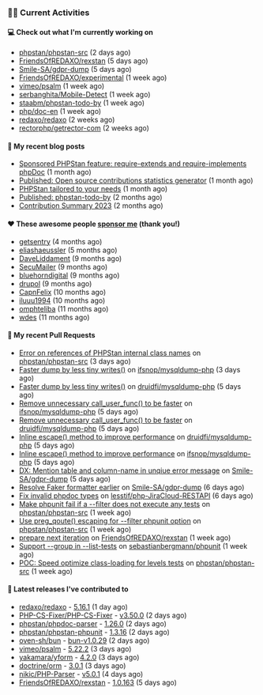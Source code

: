 ### 👨‍💻 Current Activities


#### 💻 Check out what I'm currently working on

- [phpstan/phpstan-src](https://github.com/phpstan/phpstan-src) (2 days ago)
- [FriendsOfREDAXO/rexstan](https://github.com/FriendsOfREDAXO/rexstan) (5 days ago)
- [Smile-SA/gdpr-dump](https://github.com/Smile-SA/gdpr-dump) (5 days ago)
- [FriendsOfREDAXO/experimental](https://github.com/FriendsOfREDAXO/experimental) (1 week ago)
- [vimeo/psalm](https://github.com/vimeo/psalm) (1 week ago)
- [serbanghita/Mobile-Detect](https://github.com/serbanghita/Mobile-Detect) (1 week ago)
- [staabm/phpstan-todo-by](https://github.com/staabm/phpstan-todo-by) (1 week ago)
- [php/doc-en](https://github.com/php/doc-en) (1 week ago)
- [redaxo/redaxo](https://github.com/redaxo/redaxo) (2 weeks ago)
- [rectorphp/getrector-com](https://github.com/rectorphp/getrector-com) (2 weeks ago)


#### 📜 My recent blog posts

- [Sponsored PHPStan feature: require-extends and require-implements phpDoc](https://staabm.github.io/2024/01/15/phpstan-require-extends-implements.html) (1 month ago)
- [Published: Open source contributions statistics generator](https://staabm.github.io/2024/01/10/oss-contribs-published.html) (1 month ago)
- [PHPStan tailored to your needs](https://staabm.github.io/2024/01/01/phpstan-customizing.html) (1 month ago)
- [Published: phpstan-todo-by](https://staabm.github.io/2023/12/17/phpstan-todo-by-published.html) (2 months ago)
- [Contribution Summary 2023](https://staabm.github.io/2023/12/07/contribution-summary-2023.html) (2 months ago)


#### ❤️ These awesome people [sponsor me](https://github.com/sponsors/staabm) (thank you!)

- [getsentry](https://github.com/getsentry) (4 months ago)
- [eliashaeussler](https://github.com/eliashaeussler) (5 months ago)
- [DaveLiddament](https://github.com/DaveLiddament) (9 months ago)
- [SecuMailer](https://github.com/SecuMailer) (9 months ago)
- [bluehorndigital](https://github.com/bluehorndigital) (9 months ago)
- [drupol](https://github.com/drupol) (9 months ago)
- [CapnFelix](https://github.com/CapnFelix) (10 months ago)
- [iluuu1994](https://github.com/iluuu1994) (10 months ago)
- [omphteliba](https://github.com/omphteliba) (11 months ago)
- [wdes](https://github.com/wdes) (11 months ago)


#### 🔨 My recent Pull Requests

- [Error on references of PHPStan internal class names](https://github.com/phpstan/phpstan-src/pull/2932) on [phpstan/phpstan-src](https://github.com/phpstan/phpstan-src) (3 days ago)
- [Faster dump by less tiny writes()](https://github.com/ifsnop/mysqldump-php/pull/280) on [ifsnop/mysqldump-php](https://github.com/ifsnop/mysqldump-php) (3 days ago)
- [Faster dump by less tiny writes()](https://github.com/druidfi/mysqldump-php/pull/37) on [druidfi/mysqldump-php](https://github.com/druidfi/mysqldump-php) (5 days ago)
- [Remove unnecessary call_user_func() to be faster](https://github.com/ifsnop/mysqldump-php/pull/278) on [ifsnop/mysqldump-php](https://github.com/ifsnop/mysqldump-php) (5 days ago)
- [Remove unnecessary call_user_func() to be faster](https://github.com/druidfi/mysqldump-php/pull/36) on [druidfi/mysqldump-php](https://github.com/druidfi/mysqldump-php) (5 days ago)
- [Inline escape() method to improve performance](https://github.com/druidfi/mysqldump-php/pull/34) on [druidfi/mysqldump-php](https://github.com/druidfi/mysqldump-php) (5 days ago)
- [Inline escape() method to improve performance](https://github.com/ifsnop/mysqldump-php/pull/277) on [ifsnop/mysqldump-php](https://github.com/ifsnop/mysqldump-php) (5 days ago)
- [DX: Mention table and column-name in unqiue error message](https://github.com/Smile-SA/gdpr-dump/pull/110) on [Smile-SA/gdpr-dump](https://github.com/Smile-SA/gdpr-dump) (5 days ago)
- [Resolve Faker formatter earlier](https://github.com/Smile-SA/gdpr-dump/pull/108) on [Smile-SA/gdpr-dump](https://github.com/Smile-SA/gdpr-dump) (6 days ago)
- [Fix invalid phpdoc types](https://github.com/lesstif/php-JiraCloud-RESTAPI/pull/74) on [lesstif/php-JiraCloud-RESTAPI](https://github.com/lesstif/php-JiraCloud-RESTAPI) (6 days ago)
- [Make phpunit fail if a --filter does not execute any tests](https://github.com/phpstan/phpstan-src/pull/2924) on [phpstan/phpstan-src](https://github.com/phpstan/phpstan-src) (1 week ago)
- [Use preg_qoute() escaping for --filter phpunit option](https://github.com/phpstan/phpstan-src/pull/2923) on [phpstan/phpstan-src](https://github.com/phpstan/phpstan-src) (1 week ago)
- [prepare next iteration](https://github.com/FriendsOfREDAXO/rexstan/pull/671) on [FriendsOfREDAXO/rexstan](https://github.com/FriendsOfREDAXO/rexstan) (1 week ago)
- [Support --group in --list-tests](https://github.com/sebastianbergmann/phpunit/pull/5703) on [sebastianbergmann/phpunit](https://github.com/sebastianbergmann/phpunit) (1 week ago)
- [POC: Speed optimize class-loading for levels tests](https://github.com/phpstan/phpstan-src/pull/2916) on [phpstan/phpstan-src](https://github.com/phpstan/phpstan-src) (1 week ago)


#### 🔭 Latest releases I've contributed to

- [redaxo/redaxo](https://github.com/redaxo/redaxo) - [5.16.1](https://github.com/redaxo/redaxo/releases/tag/5.16.1) (1 day ago)
- [PHP-CS-Fixer/PHP-CS-Fixer](https://github.com/PHP-CS-Fixer/PHP-CS-Fixer) - [v3.50.0](https://github.com/PHP-CS-Fixer/PHP-CS-Fixer/releases/tag/v3.50.0) (2 days ago)
- [phpstan/phpdoc-parser](https://github.com/phpstan/phpdoc-parser) - [1.26.0](https://github.com/phpstan/phpdoc-parser/releases/tag/1.26.0) (2 days ago)
- [phpstan/phpstan-phpunit](https://github.com/phpstan/phpstan-phpunit) - [1.3.16](https://github.com/phpstan/phpstan-phpunit/releases/tag/1.3.16) (2 days ago)
- [oven-sh/bun](https://github.com/oven-sh/bun) - [bun-v1.0.29](https://github.com/oven-sh/bun/releases/tag/bun-v1.0.29) (2 days ago)
- [vimeo/psalm](https://github.com/vimeo/psalm) - [5.22.2](https://github.com/vimeo/psalm/releases/tag/5.22.2) (3 days ago)
- [yakamara/yform](https://github.com/yakamara/yform) - [4.2.0](https://github.com/yakamara/yform/releases/tag/4.2.0) (3 days ago)
- [doctrine/orm](https://github.com/doctrine/orm) - [3.0.1](https://github.com/doctrine/orm/releases/tag/3.0.1) (3 days ago)
- [nikic/PHP-Parser](https://github.com/nikic/PHP-Parser) - [v5.0.1](https://github.com/nikic/PHP-Parser/releases/tag/v5.0.1) (4 days ago)
- [FriendsOfREDAXO/rexstan](https://github.com/FriendsOfREDAXO/rexstan) - [1.0.163](https://github.com/FriendsOfREDAXO/rexstan/releases/tag/1.0.163) (5 days ago)
